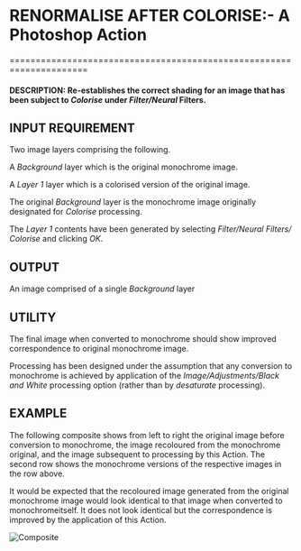 # RENORMALISE AFTER COLORISE:- A Photoshop Action
=====================================================================

#### DESCRIPTION: Re-establishes the correct shading for an image that has been subject to _Colorise_ under _Filter/Neural_ Filters.

## INPUT REQUIREMENT
Two image layers comprising the following.

A _Background_ layer which is the original monochrome image.

A _Layer 1_ layer which is a colorised version of the original image.

The original _Background_ layer is the monochrome image originally designated for _Colorise_ processing.

The _Layer 1_ contents have been generated by selecting _Filter/Neural Filters/ Colorise_ and clicking _OK_.

## OUTPUT
An image comprised of a single _Background_ layer 

## UTILITY 
The final image when converted to monochrome should show improved correspondence to original monochrome image.

Processing has been designed under the assumption that any conversion to monochrome is achieved by 
application of the _Image/Adjustments/Black and White_ processing option (rather than by _desaturate_ processing).

## EXAMPLE
The following composite shows from left to right the original image before conversion to monochrome, the image recoloured from the monochrome original, and the image subsequent to processing by this Action.  The second row shows the monochrome versions of the respective images in the row above.

It would be expected that the recoloured image generated from the original monochrome image would look identical to that image when converted to monochromeitself. It does not look identical but the correspondence is improved by the application of this Action.

![Composite](/../main/Renormalise%20After%20Colorise/Support%20Material/BloomComposite.jpg)
